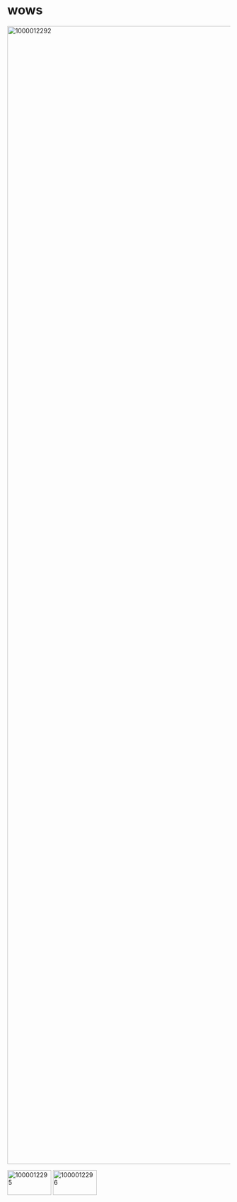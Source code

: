 # wows


<img width="2434" height="2569" alt="1000012292" src="https://github.com/user-attachments/assets/e4f7a539-860a-4a05-9ac6-36a89540aa43" />

<img width="99" height="56" alt="1000012295" src="https://github.com/user-attachments/assets/0ce563db-4f36-456d-b753-85488ff4e1df" />     <img width="99" height="56" alt="1000012296" src="https://github.com/user-attachments/assets/8739007a-382a-4507-86a7-2e5852ab21e9" />


